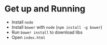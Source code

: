 # Get up and Running

* Install `node`
* Install `bower` with `node` (`npm install -g bower`)
* Run `bower install` to download libs 
* Open `index.html`